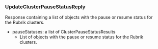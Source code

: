 ### UpdateClusterPauseStatusReply
Response containing a list of objects with the pause or resume status for the Rubrik clusters.

- pauseStatuses: a list of ClusterPauseStatusResults
  - List of objects with the pause or resume status for the Rubrik clusters.

